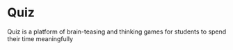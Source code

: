 # Quiz
Quiz is a platform of brain-teasing and thinking games for students to spend their time meaningfully

